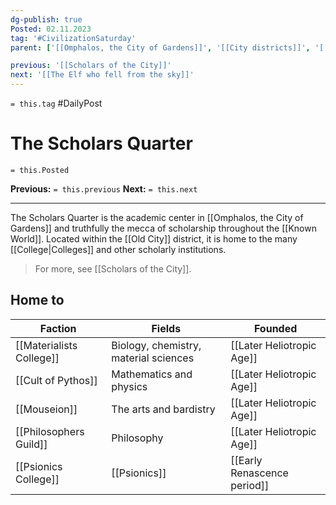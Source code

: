 ```yaml
---
dg-publish: true
Posted: 02.11.2023
tag: '#CivilizationSaturday'
parent: ['[[Omphalos, the City of Gardens]]', '[[City districts]]', '[[Old City]]']

previous: '[[Scholars of the City]]'
next: '[[The Elf who fell from the sky]]'
---
```

`= this.tag` #DailyPost
# The Scholars Quarter
`= this.Posted`

**Previous:** `= this.previous`
**Next:** `= this.next`

---

The Scholars Quarter is the academic center in [[Omphalos, the City of Gardens]] and truthfully the mecca of scholarship throughout the [[Known World]]. Located within the [[Old City]] district, it is home to the many [[College|Colleges]] and other scholarly institutions.

> For more, see [[Scholars of the City]].

## Home to

| Faction | Fields | Founded |
| - | - | - |
| [[Materialists College]] | Biology, chemistry, material sciences | [[Later Heliotropic Age]]   |
| [[Cult of Pythos]]       | Mathematics and physics                  | [[Later Heliotropic Age]]   |
| [[Mouseion]]             | The arts and bardistry                   | [[Later Heliotropic Age]]   |
| [[Philosophers Guild]]   | Philosophy                            | [[Later Heliotropic Age]]   |
| [[Psionics College]]     | [[Psionics]]                            | [[Early Renascence period]] |
